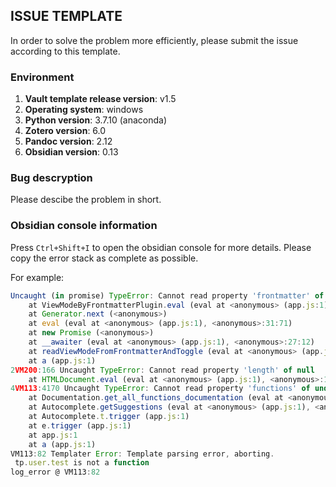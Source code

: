 ## ISSUE TEMPLATE

In order to solve the problem more efficiently, please submit the issue according to this template. 

### Environment

1. **Vault template release version**: v1.5
2. **Operating system**: windows
3. **Python version**: 3.7.10 (anaconda)
4. **Zotero version**: 6.0
5. **Pandoc version**: 2.12
6. **Obsidian version**: 0.13

### Bug descryption

Please descibe the problem in short.

### Obsidian console information

Press `Ctrl+Shift+I` to open the obsidian console for more details. Please copy the error stack as complete as possible.

For example:

```js
Uncaught (in promise) TypeError: Cannot read property 'frontmatter' of undefined
    at ViewModeByFrontmatterPlugin.eval (eval at <anonymous> (app.js:1), <anonymous>:66:76)
    at Generator.next (<anonymous>)
    at eval (eval at <anonymous> (app.js:1), <anonymous>:31:71)
    at new Promise (<anonymous>)
    at __awaiter (eval at <anonymous> (app.js:1), <anonymous>:27:12)
    at readViewModeFromFrontmatterAndToggle (eval at <anonymous> (app.js:1), <anonymous>:49:68)
    at a (app.js:1)
2VM200:166 Uncaught TypeError: Cannot read property 'length' of null
    at HTMLDocument.eval (eval at <anonymous> (app.js:1), <anonymous>:166:54)
4VM113:4170 Uncaught TypeError: Cannot read property 'functions' of undefined
    at Documentation.get_all_functions_documentation (eval at <anonymous> (app.js:1), <anonymous>:4170:45)
    at Autocomplete.getSuggestions (eval at <anonymous> (app.js:1), <anonymous>:4230:40)
    at Autocomplete.t.trigger (app.js:1)
    at e.trigger (app.js:1)
    at app.js:1
    at a (app.js:1)
VM113:82 Templater Error: Template parsing error, aborting. 
 tp.user.test is not a function
log_error @ VM113:82
```


